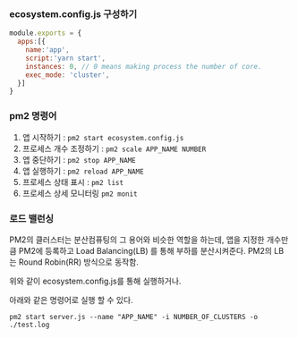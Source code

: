 ### ecosystem.config.js 구성하기
```javascript
module.exports = {
  apps:[{
    name:'app',
    script:'yarn start',
    instances: 0, // 0 means making process the number of core. 
    exec_mode: 'cluster',
  }]
}
```

### pm2 명령어
1. 앱 시작하기 : `pm2 start ecosystem.config.js`
2. 프로세스 개수 조정하기 : `pm2 scale APP_NAME NUMBER`
3. 앱 중단하기 : `pm2 stop APP_NAME`
4. 앱 실행하기 : `pm2 reload APP_NAME`
5. 프로세스 상태 표시 : `pm2 list`
6. 프로세스 상세 모니터링 `pm2 monit`
   

### 로드 밸런싱
PM2의 클러스터는 분산컴퓨팅의 그 용어와 비슷한 역할을 하는데, 앱을 지정한 개수만큼 PM2에 등록하고 Load Balancing(LB) 를 통해 부하를 분산시켜준다. PM2의 LB 는 Round Robin(RR) 방식으로 동작함.

위와 같이 ecosystem.config.js를 통해 실행하거나.

아래와 같은 명령어로 실행 할 수 있다.

`pm2 start server.js --name "APP_NAME" -i NUMBER_OF_CLUSTERS -o ./test.log`